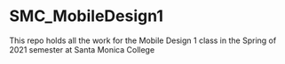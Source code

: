 # SMC_MobileDesign1
This repo holds all the work for the Mobile Design 1 class in the Spring of 2021 semester at Santa Monica College
